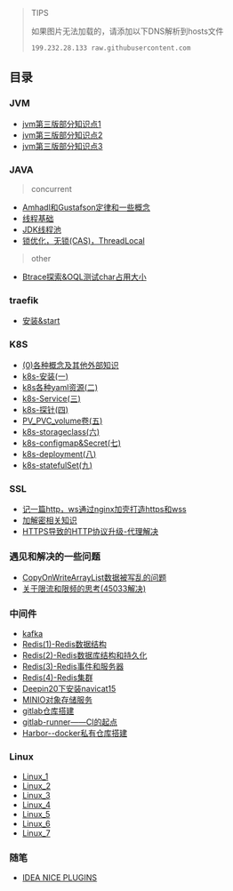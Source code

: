 > TIPS
>
> 如果图片无法加载的，请添加以下DNS解析到hosts文件
> 
> `199.232.28.133 raw.githubusercontent.com`

## 目录


### JVM

- [jvm第三版部分知识点1](./JVM/jvm第三版部分知识点1/jvm第三版部分知识点1.md)
- [jvm第三版部分知识点2](./JVM/jvm第三版部分知识点2/jvm第三版部分知识点2.md)
- [jvm第三版部分知识点3](./JVM/jvm第三版部分知识点3/jvm第三版部分知识点3.md)

### JAVA

> concurrent

- [Amhadl和Gustafson定律和一些概念](./java/concurrent/concurrent_thread_1/concurrent_thread_1.md)
- [线程基础](./java/concurrent/concurrent_thread_2/concurrent_thread_2.md)
- [JDK线程池](./java/concurrent/concurrent_thread_3/concurrent_thread_3.md)
- [锁优化，无锁(CAS)，ThreadLocal](./java/concurrent/concurrent_thread_3/concurrent_thread_3.md)

> other

- [Btrace探索&OQL测试char占用大小](./java/other/btrace_OQL_char/btrace_OQL_char.md)

### traefik

- [安装&start](./traefik/1_install_start/1_install_start.md)

### K8S

- [(0)各种概念及其他外部知识](./k8sInAction/0_k8s-other/各种概念及其他外部知识_0.md)
- [k8s-安装(一)](./k8sInAction/1_k8s-install/k8s-安装(一).md)
- [k8s各种yaml资源(二)](./k8sInAction/2_k8s-yaml-resource/k8s各种yaml资源(二).md)
- [k8s-Service(三)](./k8sInAction/3_k8s-Service/k8s-Service(三).md)
- [k8s-探针(四)](./k8sInAction/4_k8s-探针/k8s-探针(四).md)
- [PV_PVC_volume卷(五)](./k8sInAction/5_k8s-volume/5_k8s-volume.md)
- [k8s-storageclass(六)](./k8sInAction/6_k8s-storageclass/6_k8s-storageclass.md)
- [k8s-configmap&Secret(七)](./k8sInAction/7_k8s-configmap/7_k8s-configmap.md)
- [k8s-deployment(八)](./k8sInAction/8_k8s-deployment/8_k8s-deployment.md)
- [k8s-statefulSet(九)](./k8sInAction/9_k8s-statefulSet/9_k8s-statefulSet.md)

### SSL

- [记一篇http，ws通过nginx加壳打造https和wss](./SSL/http_ws_ssl/http_ws_ssl.md)
- [加解密相关知识](./SSL/加解密相关知识/加解密相关知识.md)
- [HTTPS导致的HTTP协议升级-代理解决](./SSL/httpsProxy/httpsProxy.md)

### 遇见和解决的一些问题

- [CopyOnWriteArrayList数据被写乱的问题](./一些问题/copyOnWriteArrayList/copyOnWriteArrayList.md)
- [关于限流和限频的思考(45033解决)](./一些问题/限频/限频.md)

### 中间件

- [kafka](./中间件/kafka/kafka.md)
- [Redis(1)-Redis数据结构](./中间件/redis/redis_data_structure/redis_data_structure.md)
- [Redis(2)-Redis数据库结构和持久化](./中间件/redis/redis_database_rdb_aof/redis_database_rdb_aof.md)
- [Redis(3)-Redis事件和服务器](./中间件/redis/redis_event_server/redis_event_server.md)
- [Redis(4)-Redis集群](./中间件/redis/redis_cluster/redis_cluster.md)
- [Deepin20下安装navicat15](./中间件/Deepin20下安装navicat15/Deepin20下安装navicat15.md)
- [MINIO对象存储服务](./中间件/minio/minio.md)
- [gitlab仓库搭建](./中间件/gitlab-install/gitlab.md)
- [gitlab-runner——CI的起点](./中间件/gitlab-runner-docker/gitlab-runner-docker.md)
- [Harbor--docker私有仓库搭建](./中间件/harbor/harbor.md)

### Linux

- [Linux_1](./Linux/learn_1/Linux_1.md)
- [Linux_2](./Linux/learn_2/Linux_2.md)
- [Linux_3](./Linux/learn_3/Linux_3.md)
- [Linux_4](./Linux/learn_4/Linux_4.md)
- [Linux_5](./Linux/learn_5/Linux_5.md)
- [Linux_6](./Linux/learn_6/Linux_6.md)
- [Linux_7](./Linux/learn_7/Linux_7.md)

### 随笔

- [IDEA NICE PLUGINS](./随笔/nice_idea_plugins/nice_idea_plugins.md)

### 